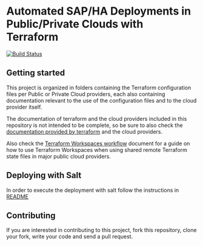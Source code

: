 # Automated SAP/HA Deployments in Public/Private Clouds with Terraform

[![Build Status](https://travis-ci.org/SUSE/ha-sap-terraform-deployments.svg?branch=master)](https://travis-ci.org/SUSE/ha-sap-terraform-deployments)

## Getting started

This project is organized in folders containing the Terraform configuration files per Public or Private Cloud providers, each also containing documentation relevant to the use of the configuration files and to the cloud provider itself.

The documentation of terraform and the cloud providers included in this repository is not intended to be complete, so be sure to also check the [documentation provided by terraform](https://www.terraform.io/docs) and the cloud providers.

Also check the [Terraform Workspaces workflow](workspaces-workflow.md) document for a guide on how to use Terraform Workspaces when using shared remote Terraform state files in major public cloud providers.

## Deploying with Salt

In order to execute the deployment with salt follow the instructions in [README](pillar_examples/README.md)

## Contributing

If you are interested in contributing to this project, fork this repository, clone your fork, write your code and send a pull request.
